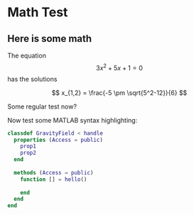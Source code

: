 # Math Test

## Here is some math
The equation $$3x^2 + 5x +1 = 0$$ has the solutions

$$
x_{1,2} = \frac{-5 \pm \sqrt{5^2-12}}{6}
$$

Some regular test now?

Now test some MATLAB syntax highlighting:

```matlab
classdef GravityField < handle
  properties (Access = public)
    prop1
    prop2
  end
  
  methods (Access = public)
    function [] = hello()
    
    end
  end
end
```
